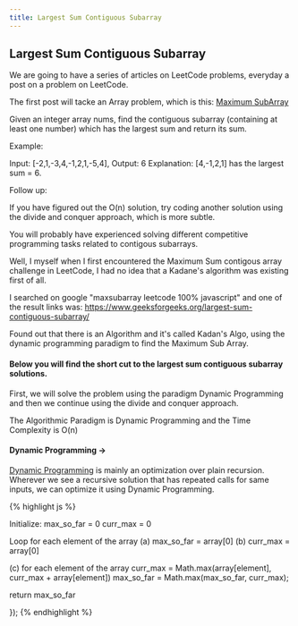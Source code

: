 ```yaml
---
title: Largest Sum Contiguous Subarray
---
```


## Largest Sum Contiguous Subarray

We are going to have a series of articles on LeetCode problems, everyday a post on a problem on LeetCode.

The first post will tacke an Array problem, which is this: [Maximum SubArray](https://leetcode.com/problems/maximum-subarray/)

Given an integer array nums, find the contiguous subarray (containing at least one number) which has the largest sum and return its sum.

Example:

Input: [-2,1,-3,4,-1,2,1,-5,4],
Output: 6
Explanation: [4,-1,2,1] has the largest sum = 6.

Follow up:

If you have figured out the O(n) solution, try coding another solution using the divide and conquer approach, which is more subtle.

You will probably have experienced solving different competitive programming
tasks related to contigous subarrays.

Well, I myself when I first encountered the Maximum Sum contigous array challenge
in LeetCode, I had no idea that a Kadane's algorithm was existing first of all.

I searched on google "maxsubarray leetcode 100% javascript" and one of
the result links was: https://www.geeksforgeeks.org/largest-sum-contiguous-subarray/

Found out that there is an Algorithm and it's called Kadan's Algo, using
the dynamic programming paradigm to find the Maximum Sub Array.

#### Below you will find the short cut to the largest sum contiguous subarray solutions.

First, we will solve the problem using the paradigm Dynamic Programming and then we continue using the divide and conquer approach. 

The Algorithmic Paradigm is Dynamic Programming and the Time Complexity is O(n)

#### Dynamic Programming -> 

[Dynamic Programming](https://www.geeksforgeeks.org/dynamic-programming/) is mainly an optimization over plain recursion. Wherever we see a recursive solution that has repeated calls for same inputs, we can optimize it using Dynamic Programming. 


{% highlight js %} 

Initialize:
  max_so_far = 0
  curr_max = 0

Loop for each element of the array
  (a) max_so_far = array[0]
  (b) curr_max = array[0]

  (c) for each element of the array
          curr_max = Math.max(array[element], curr_max + array[element])
          max_so_far = Math.max(max_so_far, curr_max);
          
return max_so_far

}); {% endhighlight %}